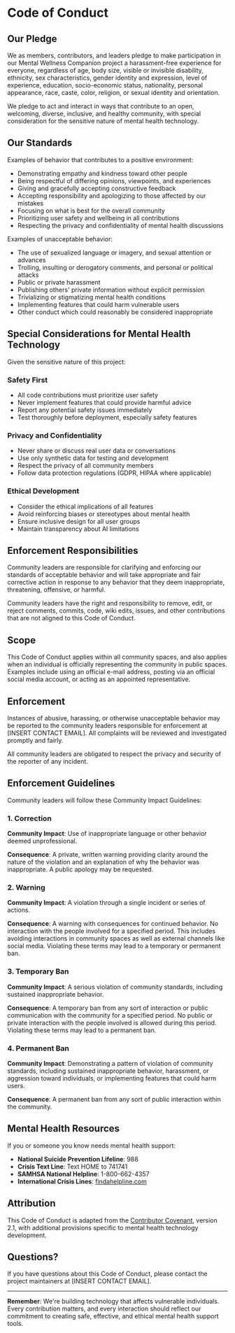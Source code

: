 # Code of Conduct

## Our Pledge

We as members, contributors, and leaders pledge to make participation in our Mental Wellness Companion project a harassment-free experience for everyone, regardless of age, body size, visible or invisible disability, ethnicity, sex characteristics, gender identity and expression, level of experience, education, socio-economic status, nationality, personal appearance, race, caste, color, religion, or sexual identity and orientation.

We pledge to act and interact in ways that contribute to an open, welcoming, diverse, inclusive, and healthy community, with special consideration for the sensitive nature of mental health technology.

## Our Standards

Examples of behavior that contributes to a positive environment:

* Demonstrating empathy and kindness toward other people
* Being respectful of differing opinions, viewpoints, and experiences
* Giving and gracefully accepting constructive feedback
* Accepting responsibility and apologizing to those affected by our mistakes
* Focusing on what is best for the overall community
* Prioritizing user safety and wellbeing in all contributions
* Respecting the privacy and confidentiality of mental health discussions

Examples of unacceptable behavior:

* The use of sexualized language or imagery, and sexual attention or advances
* Trolling, insulting or derogatory comments, and personal or political attacks
* Public or private harassment
* Publishing others' private information without explicit permission
* Trivializing or stigmatizing mental health conditions
* Implementing features that could harm vulnerable users
* Other conduct which could reasonably be considered inappropriate

## Special Considerations for Mental Health Technology

Given the sensitive nature of this project:

### Safety First
* All code contributions must prioritize user safety
* Never implement features that could provide harmful advice
* Report any potential safety issues immediately
* Test thoroughly before deployment, especially safety features

### Privacy and Confidentiality
* Never share or discuss real user data or conversations
* Use only synthetic data for testing and development
* Respect the privacy of all community members
* Follow data protection regulations (GDPR, HIPAA where applicable)

### Ethical Development
* Consider the ethical implications of all features
* Avoid reinforcing biases or stereotypes about mental health
* Ensure inclusive design for all user groups
* Maintain transparency about AI limitations

## Enforcement Responsibilities

Community leaders are responsible for clarifying and enforcing our standards of acceptable behavior and will take appropriate and fair corrective action in response to any behavior that they deem inappropriate, threatening, offensive, or harmful.

Community leaders have the right and responsibility to remove, edit, or reject comments, commits, code, wiki edits, issues, and other contributions that are not aligned to this Code of Conduct.

## Scope

This Code of Conduct applies within all community spaces, and also applies when an individual is officially representing the community in public spaces. Examples include using an official e-mail address, posting via an official social media account, or acting as an appointed representative.

## Enforcement

Instances of abusive, harassing, or otherwise unacceptable behavior may be reported to the community leaders responsible for enforcement at [INSERT CONTACT EMAIL]. All complaints will be reviewed and investigated promptly and fairly.

All community leaders are obligated to respect the privacy and security of the reporter of any incident.

## Enforcement Guidelines

Community leaders will follow these Community Impact Guidelines:

### 1. Correction
**Community Impact**: Use of inappropriate language or other behavior deemed unprofessional.

**Consequence**: A private, written warning providing clarity around the nature of the violation and an explanation of why the behavior was inappropriate. A public apology may be requested.

### 2. Warning
**Community Impact**: A violation through a single incident or series of actions.

**Consequence**: A warning with consequences for continued behavior. No interaction with the people involved for a specified period. This includes avoiding interactions in community spaces as well as external channels like social media. Violating these terms may lead to a temporary or permanent ban.

### 3. Temporary Ban
**Community Impact**: A serious violation of community standards, including sustained inappropriate behavior.

**Consequence**: A temporary ban from any sort of interaction or public communication with the community for a specified period. No public or private interaction with the people involved is allowed during this period. Violating these terms may lead to a permanent ban.

### 4. Permanent Ban
**Community Impact**: Demonstrating a pattern of violation of community standards, including sustained inappropriate behavior, harassment, or aggression toward individuals, or implementing features that could harm users.

**Consequence**: A permanent ban from any sort of public interaction within the community.

## Mental Health Resources

If you or someone you know needs mental health support:

* **National Suicide Prevention Lifeline**: 988
* **Crisis Text Line**: Text HOME to 741741
* **SAMHSA National Helpline**: 1-800-662-4357
* **International Crisis Lines**: [findahelpline.com](https://findahelpline.com)

## Attribution

This Code of Conduct is adapted from the [Contributor Covenant][homepage], version 2.1, with additional provisions specific to mental health technology development.

[homepage]: https://www.contributor-covenant.org

## Questions?

If you have questions about this Code of Conduct, please contact the project maintainers at [INSERT CONTACT EMAIL].

---

**Remember**: We're building technology that affects vulnerable individuals. Every contribution matters, and every interaction should reflect our commitment to creating safe, effective, and ethical mental health support tools.
